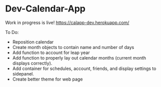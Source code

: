 # Dev-Calendar-App
Work in progress is live!
https://calapp-dev.herokuapp.com/

To Do:
  - Reposition calendar
  - Create month objects to contain name and number of days
  - Add function to account for leap year
  - Add function to properly lay out calendar months (current month displays correctly).
  - Add container for schedules, account, friends, and display settings to sidepanel.
  - Create better theme for web page
